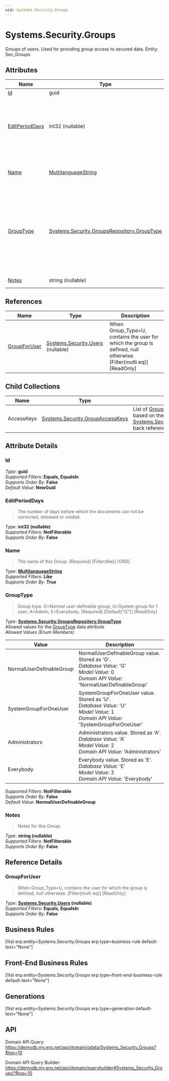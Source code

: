 ```yaml
---
uid: Systems.Security.Groups
---
```

# Systems.Security.Groups

Groups of users. Used for providing group access to secured data. Entity: Sec_Groups

## Attributes

| Name | Type | Description |
| ---- | ---- | --- |
| [Id](Systems.Security.Groups.md#Id) | guid |  
| [EditPeriodDays](Systems.Security.Groups.md#EditPeriodDays) | int32 (nullable) | The number of days before which the documents can not be corrected, released or voided. 
| [Name](Systems.Security.Groups.md#Name) | [MultilanguageString](../data-types.md#MultilanguageString) | The name of this Group. [Required] [Filter(like)] [ORD] 
| [GroupType](Systems.Security.Groups.md#GroupType) | [Systems.Security.GroupsRepository.GroupType](Systems.Security.Groups.md#GroupType) | Group type. G=Normal user-definable group; U=System group for 1 user; A=Admin; E=Everybody. [Required] [Default("G")] [ReadOnly] 
| [Notes](Systems.Security.Groups.md#Notes) | string (nullable) | Notes for this Group. 

## References

| Name | Type | Description |
| ---- | ---- | --- |
| [GroupForUser](Systems.Security.Groups.md#GroupForUser) | [Systems.Security.Users](Systems.Security.Users.md) (nullable) | When Group_Type=U, contains the user for which the group is defined, null otherwise. [Filter(multi eq)] [ReadOnly] |

## Child Collections

| Name | Type | Description |
| ---- | ---- | --- |
| AccessKeys | [Systems.Security.GroupAccessKeys](Systems.Security.GroupAccessKeys.md) | List of [GroupAccessKey](Systems.Security.GroupAccessKeys.md) child objects, based on the [Systems.Security.GroupAccessKey.Group](Systems.Security.GroupAccessKeys.md#Group) back reference 


## Attribute Details

### Id

_Type_: **guid**  
_Supported Filters_: **Equals, EqualsIn**  
_Supports Order By_: **False**  
_Default Value_: **NewGuid**  

### EditPeriodDays

> The number of days before which the documents can not be corrected, released or voided.

_Type_: **int32 (nullable)**  
_Supported Filters_: **NotFilterable**  
_Supports Order By_: **False**  

### Name

> The name of this Group. [Required] [Filter(like)] [ORD]

_Type_: **[MultilanguageString](../data-types.md#MultilanguageString)**  
_Supported Filters_: **Like**  
_Supports Order By_: **True**  

### GroupType

> Group type. G=Normal user-definable group; U=System group for 1 user; A=Admin; E=Everybody. [Required] [Default("G")] [ReadOnly]

_Type_: **[Systems.Security.GroupsRepository.GroupType](Systems.Security.Groups.md#GroupType)**  
Allowed values for the [GroupType](Systems.Security.Groups.md#GroupType) data attribute  
_Allowed Values (Enum Members)_  

| Value | Description |
| ---- | --- |
| NormalUserDefinableGroup | NormalUserDefinableGroup value. Stored as 'G'. <br /> _Database Value:_ 'G' <br /> _Model Value:_ 0 <br /> _Domain API Value:_ 'NormalUserDefinableGroup' |
| SystemGroupForOneUser | SystemGroupForOneUser value. Stored as 'U'. <br /> _Database Value:_ 'U' <br /> _Model Value:_ 1 <br /> _Domain API Value:_ 'SystemGroupForOneUser' |
| Administrators | Administrators value. Stored as 'A'. <br /> _Database Value:_ 'A' <br /> _Model Value:_ 2 <br /> _Domain API Value:_ 'Administrators' |
| Everybody | Everybody value. Stored as 'E'. <br /> _Database Value:_ 'E' <br /> _Model Value:_ 3 <br /> _Domain API Value:_ 'Everybody' |

_Supported Filters_: **NotFilterable**  
_Supports Order By_: **False**  
_Default Value_: **NormalUserDefinableGroup**  

### Notes

> Notes for this Group.

_Type_: **string (nullable)**  
_Supported Filters_: **NotFilterable**  
_Supports Order By_: **False**  


## Reference Details

### GroupForUser

> When Group_Type=U, contains the user for which the group is defined, null otherwise. [Filter(multi eq)] [ReadOnly]

_Type_: **[Systems.Security.Users](Systems.Security.Users.md) (nullable)**  
_Supported Filters_: **Equals, EqualsIn**  
_Supports Order By_: **False**  



## Business Rules

[!list erp.entity=Systems.Security.Groups erp.type=business-rule default-text="None"]

## Front-End Business Rules

[!list erp.entity=Systems.Security.Groups erp.type=front-end-business-rule default-text="None"]

## Generations

[!list erp.entity=Systems.Security.Groups erp.type=generation default-text="None"]

## API

Domain API Query:
<https://demodb.my.erp.net/api/domain/odata/Systems_Security_Groups?$top=10>

Domain API Query Builder:
<https://demodb.my.erp.net/api/domain/querybuilder#Systems_Security_Groups?$top=10>

